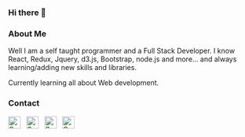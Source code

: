 ### Hi there 👋

### About Me

  Well I am a self taught programmer and a Full Stack Developer. I know React, Redux, Jquery, d3.js, Bootstrap, node.js and more... and always learning/adding new skills and libraries. 
  
  Currently learning all about Web development.
  
<!--![](https://komarev.com/ghpvc/?username=kratos462)-->

<!--[![Anurag's GitHub stats](https://github-readme-stats.vercel.app/api?username=kratos462)](https://github.com/kratos462/github-readme-stats)-->
  
### Contact

<p align="left">
<a href="https://www.linkedin.com/in/sathish-r-097217226/" target="_blank"><img align="center" src="https://cdn.jsdelivr.net/npm/simple-icons@3.1.0/icons/linkedin.svg" alt="Sathish Kumar R" height="25" width="25" /></a>&nbsp;&nbsp;
<!-- <a href="https://dev.to/raghavbyte" target="_blank"><img align="center" src="https://cdn.jsdelivr.net/npm/simple-icons@3.0.1/icons/dev-dot-to.svg" alt="@raghavbyte" height="25" width="25" /></a> &nbsp;&nbsp; -->
<a href="https://www.instagram.com/sat_ig462/" target="_blank"><img align="center" src="https://cdn.jsdelivr.net/npm/simple-icons@3.0.1/icons/instagram.svg" alt="Sathish Kratos" height="25" width="25" /></a>&nbsp;&nbsp;
<a href="https://www.freecodecamp.org/sathishr424/" target="_blank"><img align="center" src="https://cdn.jsdelivr.net/npm/simple-icons@3.0.1/icons/freecodecamp.svg" alt="Sathish Kratos" height="25" width="25" /></a>&nbsp;&nbsp;
  <a href="https://codepen.io/kratos424/" target="_blank"><img align="center" src="https://cdn.jsdelivr.net/npm/simple-icons@3.0.1/icons/codepen.svg" alt="Sathish Kratos" height="25" width="25" /></a>&nbsp;&nbsp;
</p>

<!--
**kratos462/kratos462** is a ✨ _special_ ✨ repository because its `README.md` (this file) appears on your GitHub profile.

Here are some ideas to get you started:

- 🔭 I’m currently working on ...
- 🌱 I’m currently learning ...
- 👯 I’m looking to collaborate on ...
- 🤔 I’m looking for help with ...
- 💬 Ask me about ...
- 📫 How to reach me: ...
- 😄 Pronouns: ...
- ⚡ Fun fact: ...
-->

